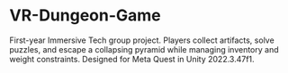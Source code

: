 # VR-Dungeon-Game
 First-year Immersive Tech group project. Players collect artifacts, solve puzzles, and escape a collapsing pyramid while managing inventory and weight constraints. Designed for Meta Quest in Unity 2022.3.47f1.
